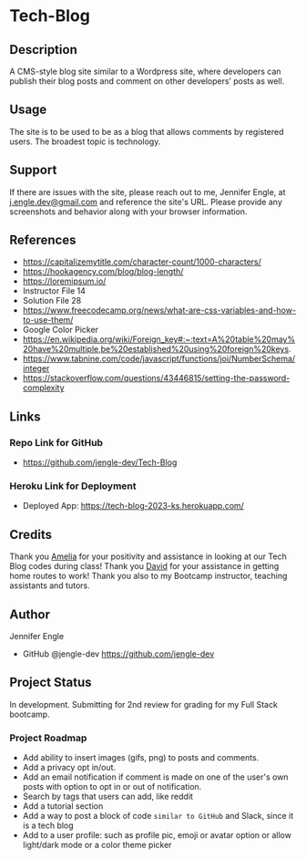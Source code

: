 # Tech-Blog

## Description
A CMS-style blog site similar to a Wordpress site, where developers can publish their blog posts and comment on other developers’ posts as well. 

## Usage
The site is to be used to be as a blog that allows comments by registered users. The broadest topic is technology.

## Support
If there are issues with the site, please reach out to me, Jennifer Engle, at j.engle.dev@gmail.com and reference the site's URL. Please provide any screenshots and behavior along with your browser information.

## References
* https://capitalizemytitle.com/character-count/1000-characters/
* https://hookagency.com/blog/blog-length/
* https://loremipsum.io/
* Instructor File 14
* Solution File 28
* https://www.freecodecamp.org/news/what-are-css-variables-and-how-to-use-them/
* Google Color Picker
* https://en.wikipedia.org/wiki/Foreign_key#:~:text=A%20table%20may%20have%20multiple,be%20established%20using%20foreign%20keys. 
* https://www.tabnine.com/code/javascript/functions/joi/NumberSchema/integer
* https://stackoverflow.com/questions/43446815/setting-the-password-complexity

## Links
### Repo Link for GitHub
* https://github.com/jengle-dev/Tech-Blog
### Heroku Link for Deployment
* Deployed App: https://tech-blog-2023-ks.herokuapp.com/

## Credits
Thank you <a href="https://github.com/AmeliaBigler">Amelia</a> for your positivity and assistance in looking at our Tech Blog codes during class! Thank you <a href="https://github.com/Cyril1743">David</a> for your assistance in getting home routes to work! Thank you also to my Bootcamp instructor, teaching assistants and tutors.

## Author
Jennifer Engle
* GitHub @jengle-dev https://github.com/jengle-dev

## Project Status
In development. Submitting for 2nd review for grading for my Full Stack bootcamp.

### Project Roadmap
* Add ability to insert images (gifs, png) to posts and comments.
* Add a privacy opt in/out.
* Add an email notification if comment is made on one of the user's own posts with option to opt in or out of notification.
* Search by tags that users can add, like reddit
* Add a tutorial section
* Add a way to post a block of code `similar to GitHub` and Slack, since it is a tech blog
* Add to a user profile: such as profile pic, emoji or avatar option or allow light/dark mode or a color theme picker